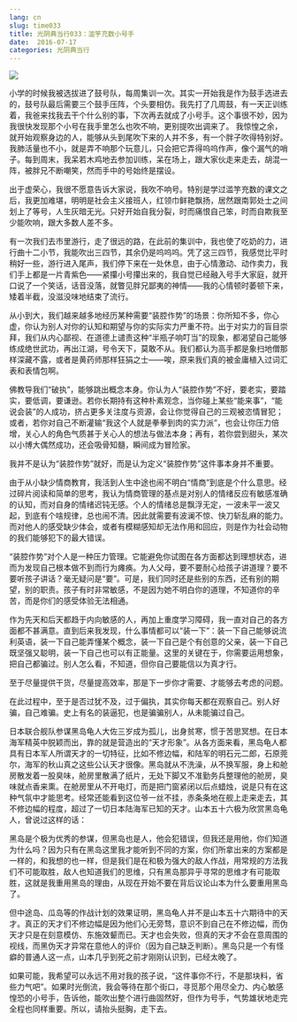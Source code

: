 ```yaml
---
lang: cn
slug: time033
title: 光阴典当行033：滥竽充数小号手
date:  2016-07-17
categories: 光阴典当行
---
```

![](http://oouh9u8nz.bkt.gdipper.com/time033.jpg)


小学的时候我被选拔进了鼓号队，每周集训一次。其实一开始我是作为鼓手选进去的，鼓号队最后需要三个鼓手压阵，个头要相仿。我先打了几周鼓，有一天正训练着，我爸来找我去干个什么别的事，下次再去就成了小号手。这个事很不妙，因为我很快发现那个小号在我手里怎么也吹不响，更别提吹出调来了。
我惊惶之余，就开始观察身边的人，能够从头到尾吹下来的人并不多，有一个胖子吹得特别好。我肺活量也不小，就是弄不响那个玩意儿，只会把它弄得呜呜作声，像个漏气的哨子。每到周末，我呆若木鸡地去参加训练，呆在场上，跟大家伙走来走去，胡混一阵，被胖兄不断嘲笑，然而手中的号始终是摆设。

出于虚荣心，我很不愿意告诉大家说，我吹不响号。特别是学过滥竽充数的课文之后，我更加难堪，明明是社会主义接班人，红领巾鲜艳飘扬，居然跟南郭处士之间划上了等号，人生灰暗无光。只好开始自我分裂，时而痛恨自己笨，时而自欺我至少能吹响，跟大多数人差不多。

有一次我们去市里游行，走了很远的路，在此前的集训中，我也使了吃奶的力，进行曲十二小节，我能吹出三四节，其余仍是呜呜呜。凭了这三四节，我感觉比平时稍好一些，游行进入尾声，我们停下来在一处休息，由于心情激动、动作卖力，我们手上都是一片青紫色——紧攥小号攥出来的，我自觉已经融入号手大家庭，就开口说了一个笑话，话音没落，就瞥见胖兄鄙夷的神情——我的心情顿时萎顿下来，矮着半截，没滋没味地结束了流行。

从小到大，我们越来越多地经历某种需要“装腔作势”的场景：你所知不多，你心虚，你认为别人对你的认知和期望与你的实际实力严重不符。出于对实力的盲目崇拜，我们从内心鄙视、在道德上谴责这种“半瓶子响叮当”的现象，都渴望自己能够练成绝世武功，再出江湖，号令天下，莫敢不从。我们都认为高手都是象扫地僧那样深藏不露，或者是黄药师那样狂狷之士——唉，原来我们真的被金庸植入过词汇表和表情包啊。

佛教导我们“破执”，能够跳出概念本身。你认为人“装腔作势”不好，要老实，要踏实，要低调，要谦逊。若你长期持有这种朴素观念，当你碰上某些“能来事”，“能说会装”的人成功，挤占更多关注度与资源，会让你觉得自己的三观被恣情冒犯；或者，若你对自己不断灌输“我这个人就是拳拳到肉的实力派”，也会让你压力倍增，关心人的角色气质甚于关心人的想法与做法本身；再有，若你尝到甜头，某次以小博大偶然成功，还会吸骨知髓，瞬间成为冒险家。

我并不是认为“装腔作势”就好，而是认为定义“装腔作势”这件事本身并不重要。

由于从小缺少情商教育，我活到人生中途也闹不明白“情商”到底是个什么意思。经过碎片阅读和简单的思考，我认为情商管理的基点是对别人的情绪反应有敏感准确的认知，而对自身的情绪迟钝无感。个人的情绪总是飘浮无定，一波未平一波又起，到底有个啥规律，总也闹不清。因此就需要有波澜不惊、快刀斩乱麻的能力。而对他人的感受缺少体会，或者有模糊感知却无法作用和回应，则是作为社会动物的我们能够犯下的最大错误。

“装腔作势”对个人是一种压力管理。它能避免你试图在各方面都达到理想状态，进而为发现自己根本做不到而行为瘫痪。为人父母，要不要耐心给孩子讲道理？要不要听孩子讲话？毫无疑问是“要”。可是，我们同时还是些别的东西，还有别的期望，别的职责。孩子有时非常敏感，不是因为她不明白你的道理，不知道你的辛苦，而是你们的感受体验无法相通。

作为先天和后天都趋于内向敏感的人，再加上重度学习障碍，我一直对自己的各方面都不甚满意。直到后来我发现，什么事情都可以“装一下”：装一下自己能够说流利英语，装一下自己能弄懂某个概念，装一下自己是个有创意的父亲，装一下自己既坚强又聪明，装一下自己也可以有正能量。这里的关键在于，你需要运用想象，把自己都骗过。别人怎么看，不知道，但你自己要能信以为真才行。

至于尽量提供干货，尽量提高效率，那是下一步你才需要、才能够去考虑的问题。

在此过程中，至于是否过犹不及，过于偏执，其实你每天都在观察自己。别人好骗，自己难骗。史上有名的装逼犯，也是骗骗别人，从未能骗过自己。

日本联合舰队参谋黑岛龟人大佐三岁成为孤儿，出身贫寒，惯于苦思冥想。在日本海军精英中脱颖而出，靠的就是营造出的“天才形象”。从各方面来看，黑岛龟人都具有日本军人所谓天才的一切特征，比如不修边幅，和陆军的明石元二郎，石原莞尔，海军的秋山真之这些公认天才很像。黑岛就从不洗澡，从不换军服，身上和舱房散发着一股臭味，舱房里散满了纸片，无处下脚又不准勤务兵整理他的舱房，臭味就点香来熏。在舱房里从不开电灯，而是把门窗紧闭以后点蜡烛，说是只有在这种气氛中才能思考。经常还能看到这位爷一丝不挂，赤条条地在舰上走来走去，其不修边幅的程度，超过了一切日本陆海军已知的天才。山本五十六极为欣赏黑岛龟人，曾说过这样的话：

黑岛是个极为优秀的参谋，但黑岛也是人，他会犯错误，但我还是用他，你们知道为什么吗？因为只有在黑岛这里我才能听到不同的方案，你们所拿出来的方案都是一样的，和我想的也一样，但是我们是在和极为强大的敌人作战，用常规的方法我们不可能取胜，敌人也知道我们的思维，只有黑岛那异乎寻常的思维才有可能取胜，这就是我重用黑岛的理由，从现在开始不要在背后议论山本为什么要重用黑岛了。

但中途岛、瓜岛等的作战计划的效果证明，黑岛龟人并不是山本五十六期待中的天才。真正的天才们不修边幅是因为他们心无旁骛，意识不到自己在不修边幅，而伪天才只是在刻意模仿、东施效颦而已。天才也会失败，但真的天才不会在意周围的视线，而黑伪天才异常在意他人的评价（因为自己缺乏判断）。黑岛只是一个有怪癖的普通人这一点，山本几乎到死之前才刚刚认识到，已经太晚了。

如果可能，我希望可以永远不用对我的孩子说，“这件事你不行，不是那块料，省些力气吧”。如果时光倒流，我会等待在那个街口，寻觅那个用尽全力、内心敏感惶恐的小号手，告诉他，能吹出整个进行曲固然好，但作为号手，气势雄状地走完全程也同样重要。所以，请抬头挺胸，走下去。


